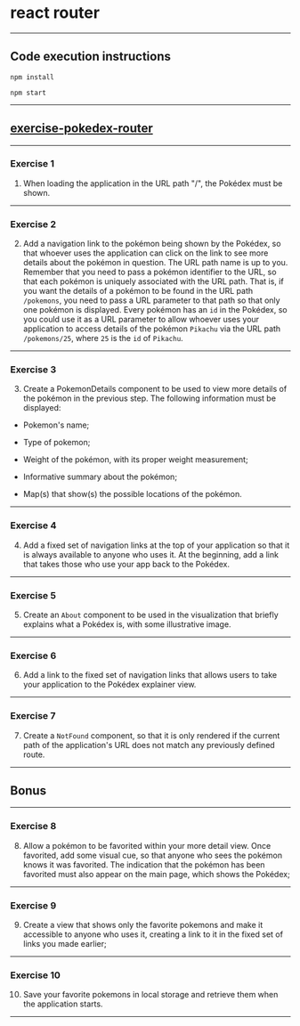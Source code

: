 # react router

---

## Code execution instructions

```
npm install
```

```
npm start
```

---

## [exercise-pokedex-router](./exercise-pokedex-router/)

---

### Exercise 1

1. When loading the application in the URL path "/", the Pokédex must be shown.

---

### Exercise 2

2. Add a navigation link to the pokémon being shown by the Pokédex, so that whoever uses the application can click on the link to see more details about the pokémon in question. The URL path name is up to you. Remember that you need to pass a pokémon identifier to the URL, so that each pokémon is uniquely associated with the URL path. That is, if you want the details of a pokémon to be found in the URL path `/pokemons`, you need to pass a URL parameter to that path so that only one pokémon is displayed. Every pokémon has an `id` in the Pokédex, so you could use it as a URL parameter to allow whoever uses your application to access details of the pokémon `Pikachu` via the URL path `/pokemons/25`, where `25` is the `id` of `Pikachu`.

---

### Exercise 3

3. Create a PokemonDetails component to be used to view more details of the pokémon in the previous step. The following information must be displayed:

- Pokemon's name;

- Type of pokemon;

- Weight of the pokémon, with its proper weight measurement;

- Informative summary about the pokémon;

- Map(s) that show(s) the possible locations of the pokémon.

---

### Exercise 4

4. Add a fixed set of navigation links at the top of your application so that it is always available to anyone who uses it. At the beginning, add a link that takes those who use your app back to the Pokédex.

---

### Exercise 5

5. Create an `About` component to be used in the visualization that briefly explains what a Pokédex is, with some illustrative image.

---

### Exercise 6

6. Add a link to the fixed set of navigation links that allows users to take your application to the Pokédex explainer view.

---

### Exercise 7

7. Create a `NotFound` component, so that it is only rendered if the current path of the application's URL does not match any previously defined route.

---

## Bonus

---

### Exercise 8

8. Allow a pokémon to be favorited within your more detail view. Once favorited, add some visual cue, so that anyone who sees the pokémon knows it was favorited. The indication that the pokémon has been favorited must also appear on the main page, which shows the Pokédex;

---

### Exercise 9

9. Create a view that shows only the favorite pokemons and make it accessible to anyone who uses it, creating a link to it in the fixed set of links you made earlier;

---

### Exercise 10

10. Save your favorite pokemons in local storage and retrieve them when the application starts.

---
